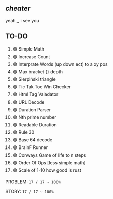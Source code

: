 ## *cheater*

yeah,,, i see you

## TO-DO

1. 🟢 Simple Math
1. 🟢 Increase Count
1. 🟢 Interprate Words (up down ect) to a xy pos
1. 🟢 Max bracket {} depth
1. 🟢 Sierpiński triangle
1. 🟢 Tic Tak Toe Win Checker
1. 🟢 Html Tag Valadator
1. 🟢 URL Decode
1. 🟢 Duration Parser
1. 🟢 Nth prime number
1. 🟢 Readable Duration
1. 🟢 Rule 30
1. 🟢 Base 64 decode
1. 🟢 BrainF Runner
1. 🟢 Conways Game of life to n steps
1. 🟢 Order Of Ops [less simple math]
1. 🟢 Scale of 1-10 how good is rust

PROBLEM: `17 / 17 ~ 100%`

STORY: `17 / 17 ~ 100%`
